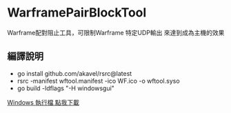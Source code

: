# WarframePairBlockTool
 Warframe配對阻止工具，可限制Warframe 特定UDP輸出 來達到成為主機的效果
## 編譯說明<br/>
* go install github.com/akavel/rsrc@latest
* rsrc -manifest wftool.manifest -ico WF.ico -o wftool.syso
* go build -ldflags "-H windowsgui"

[Windows 執行檔 點我下載](https://github.com/MeowXiaoXiang/WarframePairBlockTool_Go/releases/download/v1.0/wfpairbolcktool.exe "下載 release v2.1.2 版本")
